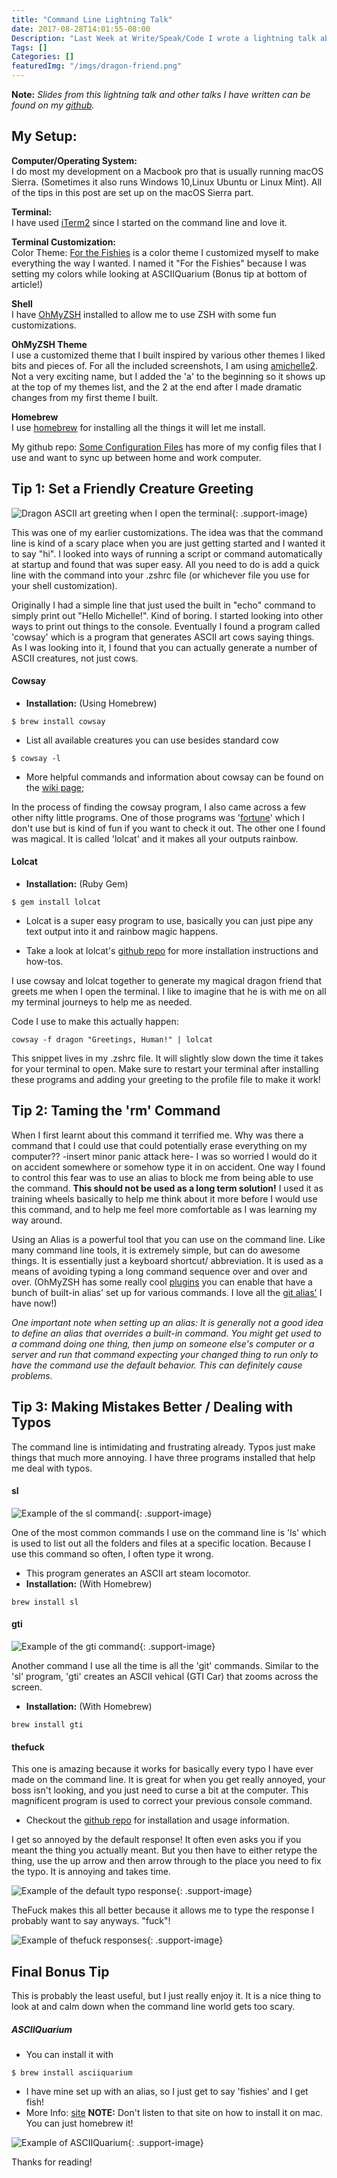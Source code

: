 ```yaml
---
title: "Command Line Lightning Talk"
date: 2017-08-28T14:01:55-08:00
Description: "Last Week at Write/Speak/Code I wrote a lightning talk about Command Line Tricks in which I promised a follow up blog article going into more detail about setting up the customizations I talked about. Here it is."
Tags: []
Categories: []
featuredImg: "/imgs/dragon-friend.png"
---
```


**Note:** *Slides from this lightning talk and other talks I have written can be found on my [github](https://github.com/michellejl/Talk-Slides/).*

## My Setup:

**Computer/Operating System:**
<br />I do most my development on a Macbook pro that is usually running macOS Sierra. (Sometimes it also runs Windows 10,Linux Ubuntu or Linux Mint). All of the tips in this post are set up on the macOS Sierra part.

**Terminal:**<br />
I have used [iTerm2](https://www.iterm2.com/) since I started on the command line and love it.

**Terminal Customization:**<br />
Color Theme: [For the Fishies](https://github.com/michellejl/Some_Configuration_files/blob/master/iterm/colors/ForTheFishies.itermcolors) is a color theme I customized myself to make everything the way I wanted. I named it "For the Fishies" because I was setting my colors while looking at ASCIIQuarium (Bonus tip at bottom of article!)

**Shell**<br />
I have [OhMyZSH](http://ohmyz.sh/) installed to allow me to use ZSH with some fun customizations.

**OhMyZSH Theme**<br />
I use a customized theme that I built inspired by various other themes I liked bits and pieces of. For all the included screenshots, I am using [amichelle2](https://github.com/michellejl/Some_Configuration_files/blob/master/zsh/themes/amichelle2.zsh-theme). Not a very exciting name, but I added the 'a' to the beginning so it shows up at the top of my themes list, and the 2 at the end after I made dramatic changes from my first theme I built.

**Homebrew**<br />
I use [homebrew](https://brew.sh/) for installing all the things it will let me install.

My github repo: [Some Configuration Files](https://github.com/michellejl/Some_Configuration_files) has more of my config files that I use and want to sync up between home and work computer.

## Tip 1: Set a Friendly Creature Greeting

![Dragon ASCII art greeting when I open the terminal]({{site.baseurl}}/assets/images/dragon-friend.png){: .support-image}

This was one of my earlier customizations. The idea was that the command line is kind of a scary place when you are just getting started and I wanted it to say "hi". I looked into ways of running a script or command automatically at startup and found that was super easy. All you need to do is add a quick line with the command into your .zshrc file (or whichever file you use for your shell customization).

Originally I had a simple line that just used the built in "echo" command to simply print out "Hello Michelle!". Kind of boring. I started looking into other ways to print out things to the console. Eventually I found a program called 'cowsay' which is a program that generates ASCII art cows saying things. As I was looking into it, I found that you can actually generate a number of ASCII creatures, not just cows.

#### Cowsay

* **Installation:** (Using Homebrew)
```shell
$ brew install cowsay
```

* List all available creatures you can use besides standard cow
```shell
$ cowsay -l
```

* More helpful commands and information about cowsay can be found on the [wiki page](https://en.wikipedia.org/wiki/Cowsay);

In the process of finding the cowsay program, I also came across a few other nifty little programs. One of those programs was '[fortune](https://en.wikipedia.org/wiki/Fortune_(Unix))' which I don't use but is kind of fun if you want to check it out. The other one I found was magical. It is called 'lolcat' and it makes all your outputs rainbow.

#### Lolcat

* **Installation:** (Ruby Gem)
```shell
$ gem install lolcat
```

* Lolcat is a super easy program to use, basically you can just pipe any text output into it and rainbow magic happens.

* Take a look at lolcat's [github repo](https://github.com/busyloop/lolcat) for more installation instructions and how-tos.

I use cowsay and lolcat together to generate my magical dragon friend that greets me when I open the terminal. I like to imagine that he is with me on all my terminal journeys to help me as needed.

Code I use to make this actually happen:
```shell
cowsay -f dragon "Greetings, Human!" | lolcat
```
This snippet lives in my .zshrc file. It will slightly slow down the time it takes for your terminal to open. Make sure to restart your terminal after installing these programs and adding your greeting to the profile file to make it work!


## Tip 2: Taming the 'rm' Command

When I first learnt about this command it terrified me. Why was there a command that I could use that could potentially erase everything on my computer?? -insert minor panic attack here- I was so worried I would do it on accident somewhere or somehow type it in on accident. One way I found to control this fear was to use an alias to block me from being able to use the command. **This should not be used as a long term solution!** I used it as training wheels basically to help me think about it more before I would use this command, and to help me feel more comfortable as I was learning my way around.

Using an Alias is a powerful tool that you can use on the command line. Like many command line tools, it is extremely simple, but can do awesome things. It is essentially just a keyboard shortcut/ abbreviation. It is used as a means of avoiding typing a long command sequence over and over and over. (OhMyZSH has some really cool [plugins](https://github.com/robbyrussell/oh-my-zsh/tree/master/plugins) you can enable that have a bunch of built-in alias' set up for various commands. I love all the [git alias'](https://github.com/robbyrussell/oh-my-zsh/wiki/Plugin:git) I have now!)

*One important note when setting up an alias: It is generally not a good idea to define an alias that overrides a built-in command. You might get used to a command doing one thing, then jump on someone else's computer or a server and run that command expecting your changed thing to run only to have the command use the default behavior. This can definitely cause problems.*

## Tip 3: Making Mistakes Better / Dealing with Typos
The command line is intimidating and frustrating already. Typos just make things that much more annoying. I have three programs installed that help me deal with typos.


#### sl

![Example of the sl command]({{site.baseurl}}/assets/images/sl.gif){: .support-image}

One of the most common commands I use on the command line is 'ls' which is used to list out all the folders and files at a specific location. Because I use this command so often, I often type it wrong.

* This program generates an ASCII art steam locomotor.
* **Installation:** (With Homebrew)
```shell
brew install sl
```

#### gti

![Example of the gti command]({{site.baseurl}}/assets/images/gti.gif){: .support-image}

Another command I use all the time is all the 'git' commands. Similar to the 'sl' program, 'gti' creates an ASCII vehical (GTI Car) that zooms across the screen.

* **Installation:** (With Homebrew)
```shell
brew install gti
```


#### thefuck

This one is amazing because it works for basically every typo I have ever made on the command line. It is great for when you get really annoyed, your boss isn't looking, and you just need to curse a bit at the computer. This magnificent program is used to correct your previous console command.

* Checkout the [github repo](https://github.com/nvbn/thefuck) for installation and usage information.

I get so annoyed by the default response! It often even asks you if you meant the thing you actually meant. But you then have to either retype the thing, use the up arrow and then arrow through to the place you need to fix the typo. It is annoying and takes time.

![Example of the default typo response]({{site.baseurl}}/assets/images/typo.png){: .support-image}

TheFuck makes this all better because it allows me to type the response I probably want to say anyways. "fuck"!

![Example of thefuck responses]({{site.baseurl}}/assets/images/typo.gif){: .support-image}

## Final Bonus Tip

This is probably the least useful, but I just really enjoy it. It is a nice thing to look at and calm down when the command line world gets too scary.

##### ASCIIQuarium

* You can install it with
```shell
$ brew install asciiquarium
```
* I have mine set up with an alias, so I just get to say 'fishies' and I get fish!
* More Info: [site](http://www.robobunny.com/projects/asciiquarium/html/) **NOTE:** Don't listen to that site on how to install it on mac. You can just homebrew it!

![Example of ASCIIQuarium]({{site.baseurl}}/assets/images/fishies.gif){: .support-image}

Thanks for reading!